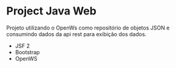 # Project Java Web

Projeto utilizando o OpenWs como repositório de objetos JSON
e consumindo dados da api rest para exibição dos dados.

* JSF 2
* Bootstrap
* OpenWS
